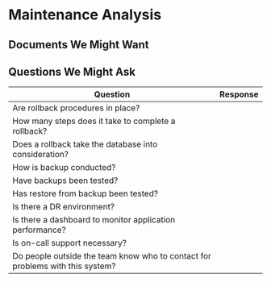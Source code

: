 # Maintenance Analysis

## Documents We Might Want

## Questions We Might Ask

| Question | Response |
| --- | --- |
| Are rollback procedures in place? |  |
| How many steps does it take to complete a rollback? | |
| Does a rollback take the database into consideration? | |
| How is backup conducted? |  |
| Have backups been tested? |  |
| Has restore from backup been tested? |  |
| Is there a DR environment? |  |
| Is there a dashboard to monitor application performance? |  |
| Is on-call support necessary? |  |
| Do people outside the team know who to contact for problems with this system? |  |
